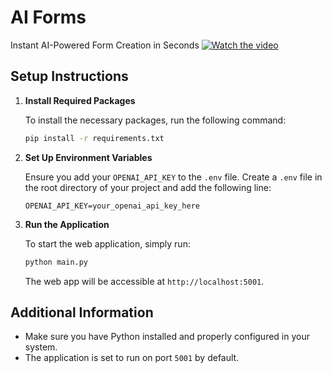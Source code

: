 # AI Forms
Instant AI-Powered Form Creation in Seconds
[![Watch the video](https://img.youtube.com/vi/9mek_So_QJE/0.jpg)](https://youtu.be/watch?v=9mek_So_QJE)

## Setup Instructions

1. **Install Required Packages**

   To install the necessary packages, run the following command:

   ```bash
   pip install -r requirements.txt
   ```

2. **Set Up Environment Variables**

   Ensure you add your `OPENAI_API_KEY` to the `.env` file. Create a `.env` file in the root directory of your project and add the following line:

   ```plaintext
   OPENAI_API_KEY=your_openai_api_key_here
   ```

3. **Run the Application**

   To start the web application, simply run:

   ```bash
   python main.py
   ```

   The web app will be accessible at `http://localhost:5001`.

## Additional Information

- Make sure you have Python installed and properly configured in your system.
- The application is set to run on port `5001` by default.
